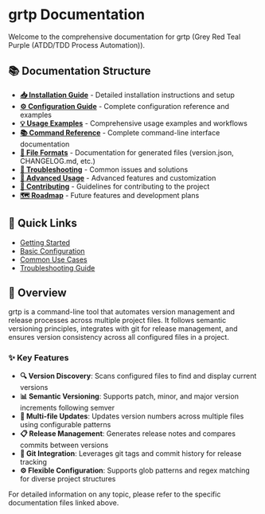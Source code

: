 # grtp Documentation

Welcome to the comprehensive documentation for grtp (Grey Red Teal Purple (ATDD/TDD Process Automation)).

## 📚 Documentation Structure

- **[📥 Installation Guide](installation.md)** - Detailed installation instructions and setup
- **[⚙️ Configuration Guide](configuration.md)** - Complete configuration reference and examples
- **[💡 Usage Examples](usage-examples.md)** - Comprehensive usage examples and workflows
- **[📚 Command Reference](command-reference.md)** - Complete command-line interface documentation
- **[📄 File Formats](file-formats.md)** - Documentation for generated files (version.json, CHANGELOG.md, etc.)
- **[🔧 Troubleshooting](troubleshooting.md)** - Common issues and solutions
- **[🚀 Advanced Usage](advanced-usage.md)** - Advanced features and customization
- **[🤝 Contributing](contributing.md)** - Guidelines for contributing to the project
- **[🗺️ Roadmap](roadmap.md)** - Future features and development plans

## 🚀 Quick Links

- [Getting Started](installation.md#quick-start)
- [Basic Configuration](configuration.md#basic-configuration)
- [Common Use Cases](usage-examples.md#common-workflows)
- [Troubleshooting Guide](troubleshooting.md#common-issues)

## 📖 Overview

grtp is a command-line tool that automates version management and release processes across multiple project files. It follows semantic versioning principles, integrates with git for release management, and ensures version consistency across all configured files in a project.

### ✨ Key Features

- **🔍 Version Discovery**: Scans configured files to find and display current versions
- **📊 Semantic Versioning**: Supports patch, minor, and major version increments following semver
- **📝 Multi-file Updates**: Updates version numbers across multiple files using configurable patterns
- **📋 Release Management**: Generates release notes and compares commits between versions
- **🔗 Git Integration**: Leverages git tags and commit history for release tracking
- **⚙️ Flexible Configuration**: Supports glob patterns and regex matching for diverse project structures

For detailed information on any topic, please refer to the specific documentation files linked above.